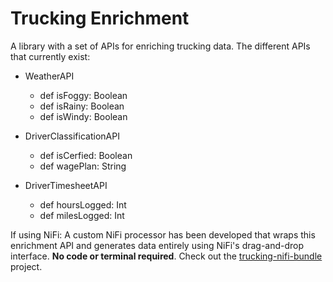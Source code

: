 # Trucking Enrichment

A library with a set of APIs for enriching trucking data.  The different APIs that currently exist:

-   WeatherAPI
    -   def isFoggy: Boolean
    -   def isRainy: Boolean
    -   def isWindy: Boolean


-   DriverClassificationAPI
    -   def isCerfied: Boolean
    -   def wagePlan: String


-   DriverTimesheetAPI
    -   def hoursLogged: Int
    -   def milesLogged: Int


If using NiFi: A custom NiFi processor has been developed that wraps this enrichment API and generates data entirely using NiFi's drag-and-drop interface.  **No code or terminal required**.  Check out the [trucking-nifi-bundle](../trucking-nifi-bundle) project.

